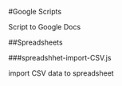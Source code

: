 #Google Scripts

Script to Google Docs 


##Spreadsheets

###spreadshhet-import-CSV.js

import CSV data to spreadsheet
